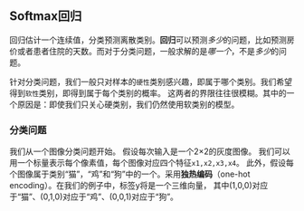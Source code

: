 ## Softmax回归

回归估计一个连续值，分类预测离散类别。**回归**可以预测*多少*的问题，比如预测房价或者患者住院的天数。而对于分类问题，一般求解的是*哪一个*，不是*多少*的问题。

针对分类问题，我们一般只对样本的`硬性`类别感兴趣，即属于哪个类别。我们希望得到`软性`类别，即得到属于每个类别的概率。 这两者的界限往往很模糊。其中的一个原因是：即使我们只关心硬类别，我们仍然使用软类别的模型。

### 分类问题

我们从一个图像分类问题开始。 假设每次输入是一个2×2的灰度图像。 我们可以用一个标量表示每个像素值，每个图像对应四个特征`x1,x2,x3,x4`。 此外，假设每个图像属于类别“猫”，“鸡”和“狗”中的一个。采用**独热编码**（one-hot encoding）。在我们的例子中，标签y将是一个三维向量， 其中(1,0,0)对应于“猫”、(0,1,0)对应于“鸡”、(0,0,1)对应于“狗”。



